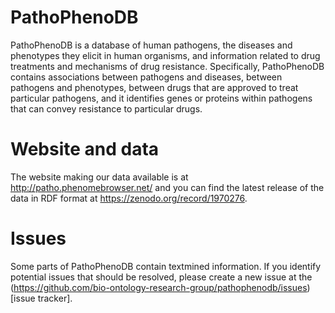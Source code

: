 # PathoPhenoDB

PathoPhenoDB is a database of human pathogens, the
diseases and phenotypes they elicit in human organisms, and
information related to drug treatments and mechanisms of drug
resistance. Specifically, PathoPhenoDB contains associations between
pathogens and diseases, between pathogens and phenotypes, between
drugs that are approved to treat particular pathogens, and it
identifies genes or proteins within pathogens that can convey
resistance to particular drugs.

# Website and data

The website making our data available is at http://patho.phenomebrowser.net/ and you can find the latest release of the data in RDF format at https://zenodo.org/record/1970276.

# Issues

Some parts of PathoPhenoDB contain textmined information. If you identify potential issues that should be resolved, please create a new issue at the (https://github.com/bio-ontology-research-group/pathophenodb/issues)[issue tracker].
